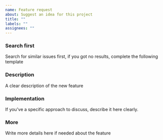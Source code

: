 ```yaml
---
name: Feature request
about: Suggest an idea for this project
title: ""
labels: ""
assignees: ""
---
```


### Search first

Search for similar issues first, if you got no results, complete the following template

### Description

A clear description of the new feature

### Implementation

If you've a specific approach to discuss, describe it here clearly.

### More

Write more details here if needed about the feature
